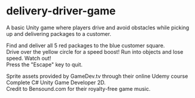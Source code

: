 # delivery-driver-game
A basic Unity game where players drive and avoid obstacles while picking up and delivering packages to a customer.  
  
Find and deliver all 5 red packages to the blue customer square.  
Drive over the yellow circle for a speed boost! Run into objects and lose speed. Watch out!  
Press the "Escape" key to quit.  
  
Sprite assets provided by GameDev.tv through their online Udemy course Complete C# Unity Game Developer 2D.  
Credit to Bensound.com for their royalty-free game music.

